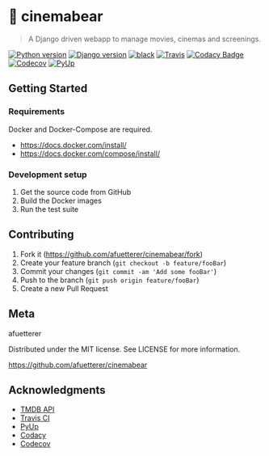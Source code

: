# :bear: cinemabear
> A Django driven webapp to manage movies, cinemas and screenings.

[![Python version][python-badge]](https://www.python.org/downloads/release/python-381/)
[![Django version][django-badge]](https://docs.djangoproject.com/en/3.0/releases/3.0.3/)
[![black][black-badge]](https://github.com/ambv/black)
[![Travis][travis-badge]](https://travis-ci.org/afuetterer/cinemabear/)
[![Codacy Badge][codacy-badge]](https://app.codacy.com/app/fuetterh/cinemabear)
[![Codecov][codecov-badge]](https://codecov.io/gh/afuetterer/cinemabear)
[![PyUp][pyup-badge]](https://pyup.io/repos/github/afuetterer/cinemabear/)

## Getting Started

### Requirements

Docker and Docker-Compose are required.
-   <https://docs.docker.com/install/>
-   <https://docs.docker.com/compose/install/>

### Development setup

1.  Get the source code from GitHub
2.  Build the Docker images
3.  Run the test suite

## Contributing

1.  Fork it (<https://github.com/afuetterer/cinemabear/fork>)
2.  Create your feature branch (`git checkout -b feature/fooBar`)
3.  Commit your changes (`git commit -am 'Add some fooBar'`)
4.  Push to the branch (`git push origin feature/fooBar`)
5.  Create a new Pull Request

## Meta
afuetterer

Distributed under the MIT license. See LICENSE for more information.

<https://github.com/afuetterer/cinemabear>

## Acknowledgments

-   [TMDB API](https://www.themoviedb.org/documentation/api)
-   [Travis CI](https://travis-ci.org/)
-   [PyUp](https://pyup.io/)
-   [Codacy](https://codacy.com/)
-   [Codecov](https://codecov.io/)

<!-- Markdown link & img dfn's -->
[python-badge]: https://img.shields.io/badge/Python-3.8.1-blue.svg
[django-badge]: https://img.shields.io/badge/Django-3.0.3-blue.svg
[travis-badge]: https://img.shields.io/travis/afuetterer/cinemabear.svg
[codecov-badge]: https://img.shields.io/codecov/c/github/afuetterer/cinemabear.svg
[codacy-badge]: https://api.codacy.com/project/badge/Grade/198ba56455794b8fa33f7b06f503ef8c
[pyup-badge]: https://pyup.io/repos/github/afuetterer/cinemabear/shield.svg
[black-badge]: https://img.shields.io/badge/code%20style-black-000000.svg
